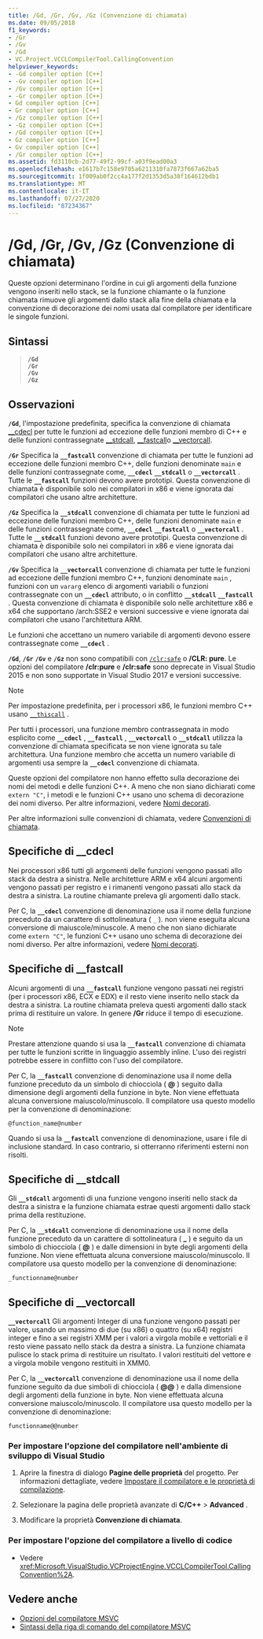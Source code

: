 ```yaml
---
title: /Gd, /Gr, /Gv, /Gz (Convenzione di chiamata)
ms.date: 09/05/2018
f1_keywords:
- /Gr
- /Gv
- /Gd
- VC.Project.VCCLCompilerTool.CallingConvention
helpviewer_keywords:
- -Gd compiler option [C++]
- -Gv compiler option [C++]
- /Gv compiler option [C++]
- -Gr compiler option [C++]
- Gd compiler option [C++]
- Gr compiler option [C++]
- /Gz compiler option [C++]
- -Gz compiler option [C++]
- /Gd compiler option [C++]
- Gz compiler option [C++]
- Gv compiler option [C++]
- /Gr compiler option [C++]
ms.assetid: fd3110cb-2d77-49f2-99cf-a03f9ead00a3
ms.openlocfilehash: e1617b7c158e9705a6211310fa7873f667a62ba5
ms.sourcegitcommit: 1f009ab0f2cc4a177f2d1353d5a38f164612bdb1
ms.translationtype: MT
ms.contentlocale: it-IT
ms.lasthandoff: 07/27/2020
ms.locfileid: "87234367"
---
```

# <a name="gd-gr-gv-gz-calling-convention"></a>/Gd, /Gr, /Gv, /Gz (Convenzione di chiamata)

Queste opzioni determinano l'ordine in cui gli argomenti della funzione vengono inseriti nello stack, se la funzione chiamante o la funzione chiamata rimuove gli argomenti dallo stack alla fine della chiamata e la convenzione di decorazione dei nomi usata dal compilatore per identificare le singole funzioni.

## <a name="syntax"></a>Sintassi

> **`/Gd`**\
> **`/Gr`**\
> **`/Gv`**\
> **`/Gz`**

## <a name="remarks"></a>Osservazioni

**`/Gd`**, l'impostazione predefinita, specifica la convenzione di chiamata [__cdecl](../../cpp/cdecl.md) per tutte le funzioni ad eccezione delle funzioni membro di C++ e delle funzioni contrassegnate [__stdcall](../../cpp/stdcall.md), [__fastcall](../../cpp/fastcall.md)o [__vectorcall](../../cpp/vectorcall.md).

**`/Gr`** Specifica la **`__fastcall`** convenzione di chiamata per tutte le funzioni ad eccezione delle funzioni membro C++, delle funzioni denominate `main` e delle funzioni contrassegnate come, **`__cdecl`** **`__stdcall`** o **`__vectorcall`** . Tutte le **`__fastcall`** funzioni devono avere prototipi. Questa convenzione di chiamata è disponibile solo nei compilatori in x86 e viene ignorata dai compilatori che usano altre architetture.

**`/Gz`** Specifica la **`__stdcall`** convenzione di chiamata per tutte le funzioni ad eccezione delle funzioni membro C++, delle funzioni denominate `main` e delle funzioni contrassegnate come, **`__cdecl`** **`__fastcall`** o **`__vectorcall`** . Tutte le **`__stdcall`** funzioni devono avere prototipi. Questa convenzione di chiamata è disponibile solo nei compilatori in x86 e viene ignorata dai compilatori che usano altre architetture.

**`/Gv`** Specifica la **`__vectorcall`** convenzione di chiamata per tutte le funzioni ad eccezione delle funzioni membro C++, funzioni denominate `main` , funzioni con un `vararg` elenco di argomenti variabili o funzioni contrassegnate con un **`__cdecl`** attributo, o in conflitto **`__stdcall`** **`__fastcall`** . Questa convenzione di chiamata è disponibile solo nelle architetture x86 e x64 che supportano /arch:SSE2 e versioni successive e viene ignorata dai compilatori che usano l'architettura ARM.

Le funzioni che accettano un numero variabile di argomenti devono essere contrassegnate come **`__cdecl`** .

**`/Gd`**, **`/Gr`** **`/Gv`** e **`/Gz`** non sono compatibili con [`/clr:safe`](clr-common-language-runtime-compilation.md) o **/CLR: pure**. Le opzioni del compilatore **/clr:pure** e **/clr:safe** sono deprecate in Visual Studio 2015 e non sono supportate in Visual Studio 2017 e versioni successive.

> [!NOTE]
> Per impostazione predefinita, per i processori x86, le funzioni membro C++ usano [`__thiscall`](../../cpp/thiscall.md) .

Per tutti i processori, una funzione membro contrassegnata in modo esplicito come **`__cdecl`** , **`__fastcall`** , **`__vectorcall`** o **`__stdcall`** utilizza la convenzione di chiamata specificata se non viene ignorata su tale architettura. Una funzione membro che accetta un numero variabile di argomenti usa sempre la **`__cdecl`** convenzione di chiamata.

Queste opzioni del compilatore non hanno effetto sulla decorazione dei nomi dei metodi e delle funzioni C++. A meno che non siano dichiarati come `extern "C"`, i metodi e le funzioni C++ usano uno schema di decorazione dei nomi diverso. Per altre informazioni, vedere [Nomi decorati](decorated-names.md).

Per altre informazioni sulle convenzioni di chiamata, vedere [Convenzioni di chiamata](../../cpp/calling-conventions.md).

## <a name="__cdecl-specifics"></a>Specifiche di __cdecl

Nei processori x86 tutti gli argomenti delle funzioni vengono passati allo stack da destra a sinistra. Nelle architetture ARM e x64 alcuni argomenti vengono passati per registro e i rimanenti vengono passati allo stack da destra a sinistra. La routine chiamante preleva gli argomenti dallo stack.

Per C, la **`__cdecl`** convenzione di denominazione usa il nome della funzione preceduto da un carattere di sottolineatura ( `_` ). non viene eseguita alcuna conversione di maiuscole/minuscole. A meno che non siano dichiarate come `extern "C"`, le funzioni C++ usano uno schema di decorazione dei nomi diverso. Per altre informazioni, vedere [Nomi decorati](decorated-names.md).

## <a name="__fastcall-specifics"></a>Specifiche di __fastcall

Alcuni argomenti di una **`__fastcall`** funzione vengono passati nei registri (per i processori x86, ECX e EDX) e il resto viene inserito nello stack da destra a sinistra. La routine chiamata preleva questi argomenti dallo stack prima di restituire un valore. In genere **/Gr** riduce il tempo di esecuzione.

> [!NOTE]
> Prestare attenzione quando si usa la **`__fastcall`** convenzione di chiamata per tutte le funzioni scritte in linguaggio assembly inline. L'uso dei registri potrebbe essere in conflitto con l'uso del compilatore.

Per C, la **`__fastcall`** convenzione di denominazione usa il nome della funzione preceduto da un simbolo di chiocciola ( **\@** ) seguito dalla dimensione degli argomenti della funzione in byte. Non viene effettuata alcuna conversione maiuscolo/minuscolo. Il compilatore usa questo modello per la convenzione di denominazione:

`@function_name@number`

Quando si usa la **`__fastcall`** convenzione di denominazione, usare i file di inclusione standard. In caso contrario, si otterranno riferimenti esterni non risolti.

## <a name="__stdcall-specifics"></a>Specifiche di __stdcall

Gli **`__stdcall`** argomenti di una funzione vengono inseriti nello stack da destra a sinistra e la funzione chiamata estrae questi argomenti dallo stack prima della restituzione.

Per C, la **`__stdcall`** convenzione di denominazione usa il nome della funzione preceduto da un carattere di sottolineatura ( **\_** ) e seguito da un simbolo di chiocciola ( **\@** ) e dalle dimensioni in byte degli argomenti della funzione. Non viene effettuata alcuna conversione maiuscolo/minuscolo. Il compilatore usa questo modello per la convenzione di denominazione:

`_functionname@number`

## <a name="__vectorcall-specifics"></a>Specifiche di __vectorcall

**`__vectorcall`** Gli argomenti Integer di una funzione vengono passati per valore, usando un massimo di due (su x86) o quattro (su x64) registri integer e fino a sei registri XMM per i valori a virgola mobile e vettoriali e il resto viene passato nello stack da destra a sinistra. La funzione chiamata pulisce lo stack prima di restituire un risultato. I valori restituiti del vettore e a virgola mobile vengono restituiti in XMM0.

Per C, la **`__vectorcall`** convenzione di denominazione usa il nome della funzione seguito da due simboli di chiocciola ( **\@\@** ) e dalla dimensione degli argomenti della funzione in byte. Non viene effettuata alcuna conversione maiuscolo/minuscolo. Il compilatore usa questo modello per la convenzione di denominazione:

`functionname@@number`

### <a name="to-set-this-compiler-option-in-the-visual-studio-development-environment"></a>Per impostare l'opzione del compilatore nell'ambiente di sviluppo di Visual Studio

1. Aprire la finestra di dialogo **Pagine delle proprietà** del progetto. Per informazioni dettagliate, vedere [Impostare il compilatore e le proprietà di compilazione](../working-with-project-properties.md).

1. Selezionare la pagina delle proprietà avanzate di **C/C++**  >  **Advanced** .

1. Modificare la proprietà **Convenzione di chiamata**.

### <a name="to-set-this-compiler-option-programmatically"></a>Per impostare l'opzione del compilatore a livello di codice

- Vedere <xref:Microsoft.VisualStudio.VCProjectEngine.VCCLCompilerTool.CallingConvention%2A>.

## <a name="see-also"></a>Vedere anche

- [Opzioni del compilatore MSVC](compiler-options.md)
- [Sintassi della riga di comando del compilatore MSVC](compiler-command-line-syntax.md)
